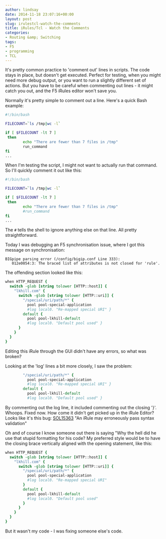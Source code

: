 ```yaml
---
author: lindsay
date: 2014-11-18 23:07:16+00:00
layout: post
slug: irulestcl-watch-the-comments
title: iRules/Tcl - Watch the Comments
categories:
- Routing &amp; Switching
tags:
- F5
- programming
- TCL
---
```


It's pretty common practice to 'comment out' lines in scripts. The code stays in place, but doesn't get executed. Perfect for testing, when you might need more debug output, or you want to run a slightly different set of actions. But you have to be careful when commenting out lines - it might catch you out, and the F5 iRules editor won't save you.

Normally it's pretty simple to comment out a line. Here's a quick Bash example:


```bash
#!/bin/bash

FILECOUNT=`ls /tmp|wc -l`

if [ $FILECOUNT -lt 7 ]
 then
        echo "There are fewer than 7 files in /tmp"
        run_command
fi
...
```


When I'm testing the script, I might not want to actually run that command. So I'll quickly comment it out like this:


```bash
#!/bin/bash

FILECOUNT=`ls /tmp|wc -l`

if [ $FILECOUNT -lt 7 ]
 then
        echo "There are fewer than 7 files in /tmp"
        #run_command
fi
...
```


The `#` tells the shell to ignore anything else on that line. All pretty straightforward.

Today I was debugging an F5 synchronisation issue, where I got this message on synchronisation:


```text
BIGpipe parsing error (/config/bigip.conf Line 333):
   012e0054:3: The braced list of attributes is not closed for 'rule'.
```


The offending section looked like this:


```tcl
when HTTP_REQUEST {
  switch -glob [string tolower [HTTP::host]] {
    "lkhill.com" {
      switch -glob [string tolower [HTTP::uri]] {
        "/special/uri/path/*" {
          pool pool-special-application
          #log local0. "Re-mapped special URI" }
        default {
          pool pool-lkhill-default
          #log local0. "Default pool used" }
      }
    }
  }
}
```


Editing this iRule through the GUI didn't have any errors, so what was broken?

Looking at the 'log' lines a bit more closely, I saw the problem:


```tcl
        "/special/uri/path/*" {
          pool pool-special-application
          #log local0. "Re-mapped special URI" }
        default {
          pool pool-lkhill-default
          #log local0. "Default pool used" }
```


By commenting out the log line, it included commenting out the closing '}'. Whoops. Fixed now. How come it didn't get picked up in the iRule Editor? Looks like it's this bug: [SOL15363](https://support.f5.com/kb/en-us/solutions/public/15000/300/sol15363.html) "An iRule may erroneously pass syntax validation"

Oh and of course I know someone out there is saying "Why the hell did he use that stupid formatting for his code? My preferred style would be to have the closing brace vertically aligned with the opening statement, like this:


```tcl
when HTTP_REQUEST {
  switch -glob [string tolower [HTTP::host]] {
    "lkhill.com" {
      switch -glob [string tolower [HTTP::uri]] {
        "/special/uri/path/*" {
          pool pool-special-application
          #log local0. "Re-mapped special URI"
        }
        default {
          pool pool-lkhill-default
          #log local0. "Default pool used"
        }
      }
    }
  }
}
```


But it wasn't my code - I was fixing someone else's code.
